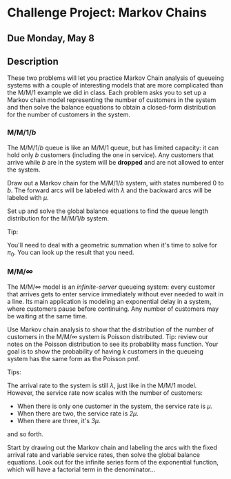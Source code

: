 # Challenge Project: Markov Chains

## Due Monday, May 8

## Description

These two problems will let you practice Markov Chain analysis of queueing systems with a couple of interesting models that are more complicated than the M/M/1 example we
did in class. Each problem asks you to set up a Markov chain model representing the number of customers in the system and then solve the balance equations to obtain a 
closed-form distribution for the number of customers in the system.


### M/M/1/*b*

The M/M/1/*b* queue is like an M/M/1 queue, but has limited capacity: it can hold only *b* customers (including the one in service). Any customers that arrive while *b* are
in the system will be **dropped** and are not allowed to enter the system.

Draw out a Markov chain for the M/M/1/*b* system, with states numbered 0 to *b*. The forward arcs will be labeled with *λ* and the backward arcs will be labeled with *μ*.

Set up and solve the global balance equations to find the queue length distribution for the M/M/1/*b* system.

Tip:

You'll need to deal with a geometric summation when it's time to solve for *π*<sub>0</sub>. You can look up the result that you need.

### M/M/*&infin;*

The M/M/*&infin;* model is an *infinite-server* queueing system: every customer that arrives gets to enter service immediately without ever needed to wait in a line. Its main application is modeling an exponential delay in a system, where customers pause before continuing. Any number of customers may be waiting at the same time.

Use Markov chain analysis to show that the distribution of the number of customers in the M/M/*&infin;* system is Poisson distributed. Tip: review our notes on the Poisson distribution to see its probability mass function. Your goal is to show the probability of having *k* customers in the queueing system has the same form as the Poisson pmf.

Tips:

The arrival rate to the system is still *λ*, just like in the M/M/1 model. However, the service rate now scales with the number of customers:

- When there is only one customer in the system, the service rate is *μ*.
- When there are two, the service rate is *2μ*.
- When there are three, it's *3μ*.

and so forth.

Start by drawing out the Markov chain and labeling the arcs with the fixed arrival rate and variable service rates, then solve the global balance equations. 
Look out for the infinite series form of the exponential function, which will have a factorial term in the denominator...
